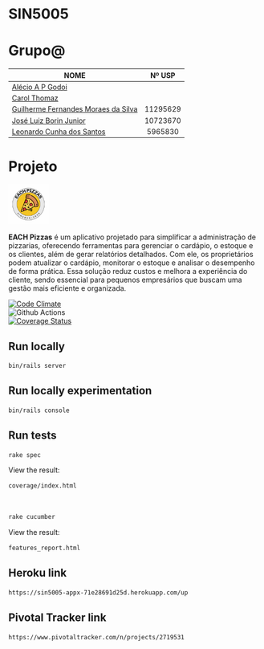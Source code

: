 # SIN5005

# Grupo@

| NOME                                                                           |  Nº USP  |
| ------------------------------------------------------------------------------ | :------: |
| [Alécio A P Godoi](https://github.com/a-godoi)                                 |          |
| [Carol Thomaz](https://github.com/Carolinatho)                                 |          |
| [Guilherme Fernandes Moraes da Silva](https://github.com/GuilhermeFernandes01) | 11295629 |
| [José Luiz Borin Junior](https://github.com/joseborinr2u)                      | 10723670 |
| [Leonardo Cunha dos Santos](https://github.com/LCDS2019)                       | 5965830  |

# Projeto

<img src="./public/EACH Pizzas2.png" alt="logo" height="80">

**EACH Pizzas** é um aplicativo projetado para simplificar a administração de pizzarias, oferecendo ferramentas para gerenciar o cardápio, o estoque e os clientes, além de gerar relatórios detalhados. Com ele, os proprietários podem atualizar o cardápio, monitorar o estoque e analisar o desempenho de forma prática. Essa solução reduz custos e melhora a experiência do cliente, sendo essencial para pequenos empresários que buscam uma gestão mais eficiente e organizada.

[![Code Climate](https://codeclimate.com/github/cloudfoundry/membrane.png)](https://codeclimate.com/github/GuilhermeFernandes01/sin5005-appx) </br>
![Github Actions](https://github.com/GuilhermeFernandes01/sin5005-appx/actions/workflows/ci.yml/badge.svg) </br>
[![Coverage Status](https://coveralls.io/repos/github/GuilhermeFernandes01/sin5005-appx/badge.svg?branch=main)](https://coveralls.io/github/GuilhermeFernandes01/sin5005-appx?branch=main)

## Run locally

```sh
bin/rails server
```

## Run locally experimentation

```sh
bin/rails console
```

## Run tests

```sh
rake spec
```

View the result:

```sh
coverage/index.html
```

<br>

```sh
rake cucumber
```

View the result:

```sh
features_report.html
```

## Heroku link

```sh
https://sin5005-appx-71e28691d25d.herokuapp.com/up
```

## Pivotal Tracker link

```sh
https://www.pivotaltracker.com/n/projects/2719531
```
